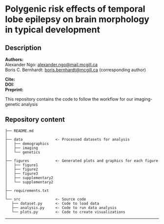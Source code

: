 # Polygenic risk effects of temporal lobe epilepsy on brain morphology in typical development

## Description
**Authors:**   
Alexander Ngo: alexander.ngo@mail.mcgill.ca   
Boris C. Bernhardt: boris.bernhardt@mcgill.ca (corresponding author)   

**Cite:**   
**DOI:**   
**Preprint:**   

This repository contains the code to follow the workflow for our imaging-genetic analysis

## Repository content
 
 ```
├── README.md
│ 
├── data               <- Processed datasets for analysis
│   ├── demographics
│   ├── imaging
│   └── genetics
│
├── figures            <- Generated plots and graphics for each figure
│   ├── figure1
│   ├── figure2
│   ├── figure3
│   ├── supplementary2
│   └── supplementary2
│
├── requirements.txt   
│
└── src                <- Source code
    ├── dataset.py      <- Code to load data
    ├── analysis.py     <- Code to run data analysis
    └── plots.py        <- Code to create visualizations 
```

--------
